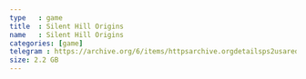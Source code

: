 ```yaml
---
type   : game
title  : Silent Hill Origins
name   : Silent Hill Origins
categories: [game]
telegram : https://archive.org/6/items/httpsarchive.orgdetailsps2usaredump3/Silent%20Hill%20Origins.7z
size: 2.2 GB
---
```



